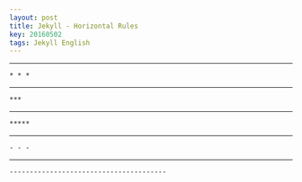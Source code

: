 ```yaml
---
layout: post
title: Jekyll - Horizontal Rules
key: 20160502
tags: Jekyll English
---
```


* * *

<!--more-->

    * * *

***

    ***

*****

    *****

- - -

    - - -

---------------------------------------

    ---------------------------------------
